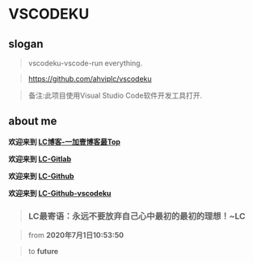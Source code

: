 # VSCODEKU

## slogan

> vscodeku-vscode-run everything.

> https://github.com/ahviplc/vscodeku

> 备注:此项目使用Visual Studio Code软件开发工具打开.

## about me 

**欢迎来到 [LC博客-一加壹博客最Top](http://www.oneplusone.vip)**

**欢迎来到 [LC-Gitlab](https://gitlab.com/ahviplc)**

**欢迎来到 [LC-Github](https://github.com/ahviplc)**

**欢迎来到 [LC-Github-vscodeku](https://github.com/ahviplc/vscodeku)**

> ### LC最寄语：永远不要放弃自己心中最初的最初的理想！~LC

> from **2020年7月1日10:53:50**

> to **future**